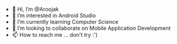 - 👋 Hi, I’m @Aroojak
- 👀 I’m interested in Android Studio
- 🌱 I’m currently learning Computer Science
- 💞️ I’m looking to collaborate on Mobile Application Development
- 📫 How to reach me ... don't try :')

<!---
Aroojak/Aroojak is a ✨ special ✨ repository because its `README.md` (this file) appears on your GitHub profile.
You can click the Preview link to take a look at your changes.
--->
